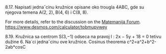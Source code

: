 8.17. Napisati jednaˇcinu kružnice opisane oko trougla 4ABC, gde su njegova temena
A(2, 2), B(4, 6) i C(8, 8).

For more details, refer to the discussion on the [Matemanija Forum](https://forum.matemanija.com/viewtopic.php?f=5&t=1884).
https://www.desmos.com/calculator/tobmupvwey

8.19. Kružnica sa centrom S(3,−1) odseca na pravoj l : 2x − 5y + 18 = 0 tetivu dužine 6.
Na´ci jednaˇcinu ove kružnice.
Cosinus theorema c^2=a^2+b^2-2ab*cosC
